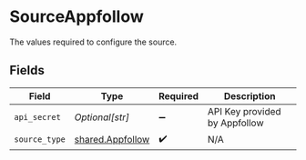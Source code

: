 # SourceAppfollow

The values required to configure the source.


## Fields

| Field                                                | Type                                                 | Required                                             | Description                                          |
| ---------------------------------------------------- | ---------------------------------------------------- | ---------------------------------------------------- | ---------------------------------------------------- |
| `api_secret`                                         | *Optional[str]*                                      | :heavy_minus_sign:                                   | API Key provided by Appfollow                        |
| `source_type`                                        | [shared.Appfollow](../../models/shared/appfollow.md) | :heavy_check_mark:                                   | N/A                                                  |